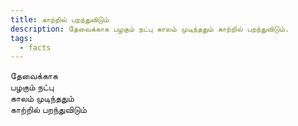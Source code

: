 ```yaml
---
title: காற்றில் பறந்துவிடும்
description: தேவைக்காக பழகும் நட்பு காலம் முடிந்ததும் காற்றில் பறந்துவிடும்.
tags:
  - facts
---
```


தேவைக்காக  
பழகும் நட்பு  
காலம் முடிந்ததும்  
காற்றில் பறந்துவிடும்
